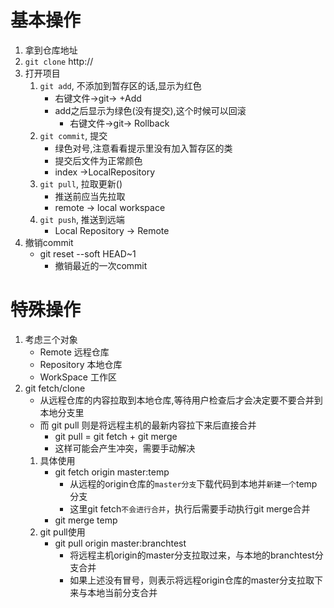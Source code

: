 # 基本操作
1. 拿到仓库地址
2. `git clone` http://
3. 打开项目
    1. `git add`, 不添加到暂存区的话,显示为红色
        - 右键文件->git-> +Add
        - add之后显示为绿色(没有提交),这个时候可以回滚
            - 右键文件->git-> Rollback
    2. `git commit`, 提交
        - 绿色对号,注意看看提示里没有加入暂存区的类
        - 提交后文件为正常颜色
        - index ->LocalRepository
    3. `git pull`, 拉取更新()
        - 推送前应当先拉取
        - remote -> local workspace
    4. `git push`, 推送到远端
        - Local Repository -> Remote
4. 撤销commit
    - git reset --soft HEAD~1
        - 撤销最近的一次commit
# 特殊操作
1. 考虑三个对象
    - Remote 远程仓库
    - Repository 本地仓库
    - WorkSpace 工作区
2. git fetch/clone
    - 从远程仓库的内容拉取到本地仓库,等待用户检查后才会决定要不要合并到本地分支里
    - 而 git pull 则是将远程主机的最新内容拉下来后直接合并
        - git pull = git fetch + git merge
        - 这样可能会产生冲突，需要手动解决
    1. 具体使用
        - git fetch origin master:temp
            - 从远程的origin仓库的`master分支`下载代码到本地并`新建一个`temp分支
            - 这里git fetch`不会进行合并`，执行后需要手动执行git merge合并
        - git merge temp
    2. git pull使用
        - git pull origin master:branchtest
            - 将远程主机origin的master分支拉取过来，与本地的branchtest分支合并
            - 如果上述没有冒号，则表示将远程origin仓库的master分支拉取下来与本地当前分支合并

